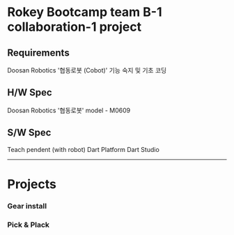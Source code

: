 # Rokey Bootcamp team B-1 collaboration-1 project

## Requirements

Doosan Robotics '협동로봇 (Cobot)' 기능 숙지 및 기초 코딩

## H/W Spec

Doosan Robotics '협동로봇' model - M0609

## S/W Spec

Teach pendent (with robot)
Dart Platform
Dart Studio

---

# Projects

### Gear install

### Pick & Plack
